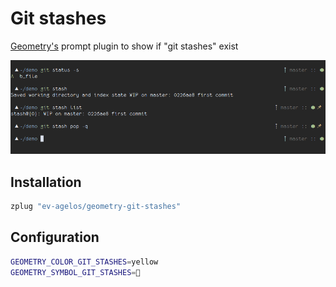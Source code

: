 # Git stashes
[Geometry's](https://github.com/geometry-zsh/geometry) prompt plugin to show if "git stashes" exist

![](screenshot.png)

## Installation

```sh
zplug "ev-agelos/geometry-git-stashes"
```

## Configuration

```sh
GEOMETRY_COLOR_GIT_STASHES=yellow
GEOMETRY_SYMBOL_GIT_STASHES=📌
```
